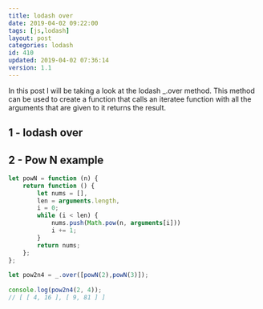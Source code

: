 ```yaml
---
title: lodash over
date: 2019-04-02 09:22:00
tags: [js,lodash]
layout: post
categories: lodash
id: 410
updated: 2019-04-02 07:36:14
version: 1.1
---
```


In this post I will be taking a look at the lodash \_.over method. This method can be used to create a function that calls an iteratee function with all the arguments that are given to it returns the result.

<!-- more -->

## 1 - lodash over


## 2 - Pow N example

```js
let powN = function (n) {
    return function () {
        let nums = [],
        len = arguments.length,
        i = 0;
        while (i < len) {
            nums.push(Math.pow(n, arguments[i]))
            i += 1;
        }
        return nums;
    };
};
 
let pow2n4 = _.over([powN(2),powN(3)]);
 
console.log(pow2n4(2, 4));
// [ [ 4, 16 ], [ 9, 81 ] ] 
```